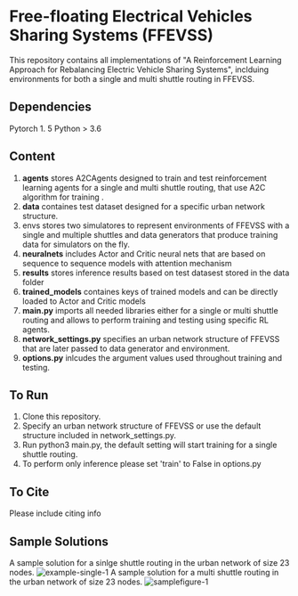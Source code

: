 # Free-floating Electrical Vehicles Sharing Systems (FFEVSS)
This repository contains all implementations of "A Reinforcement Learning Approach for Rebalancing Electric Vehicle
Sharing Systems", inclduing environments for both a single and multi shuttle routing in FFEVSS. 

## Dependencies 
Pytorch 1. 5 
Python > 3.6 

## Content 
1. **agents** stores A2CAgents designed to train and test reinforcement learning agents for a single and multi shuttle routing, that use A2C algorithm for training . 
2. **data** containes test dataset designed for a specific urban network structure. 
3. envs stores two simulatores to represent environments of FFEVSS with a single and multiple shuttles and data generators that produce training data for simulators on the fly. 
4. **neuralnets** includes Actor and Critic neural nets that are based on sequence to sequence models with attention mechanism 
5. **results** stores inference results based on test datasest stored in the data folder 
6. **trained_models** containes keys of trained models and can be directly loaded to Actor and Critic models 
7. **main.py** imports all needed libraries either for a single or multi shuttle routing and allows to perform training and testing using specific RL agents.
8. **network_settings.py** specifies an urban network structure of FFEVSS that are later passed to data generator and environment. 
9. **options.py** inlcudes the argument values used throughout training and testing. 

## To Run 
1. Clone this repository. 
2. Specify an urban network structure of FFEVSS or use the default structure included in network_settings.py. 
3. Run python3 main.py, the default setting will start training for a single shuttle routing. 
4. To perform only inference please set 'train' to False in options.py 

## To Cite 
Please include citing info

## Sample Solutions 
A sample solution for a sinlge shuttle routing in the urban network of size 23 nodes. 
![example-single-1](https://user-images.githubusercontent.com/25514362/93505944-8c1cfd80-f8e9-11ea-81af-ae5d10f5eeaf.png=100x20)
A sample solution for a multi shuttle routing in the urban network of size 23 nodes. 
![samplefigure-1](https://user-images.githubusercontent.com/25514362/93505946-8cb59400-f8e9-11ea-901f-f5c9ca80e185.png)


